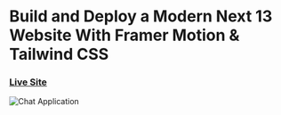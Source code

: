# Build and Deploy a Modern Next 13 Website With Framer Motion & Tailwind CSS

### [Live Site](https://metaverse-beige.vercel.app/)

![Chat Application](https://i.ibb.co/sbSHWH0/Thumbnail-1.png)

